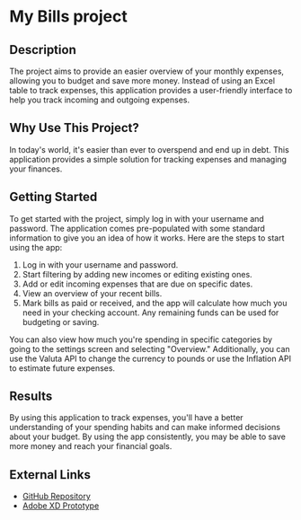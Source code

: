 # My Bills project

## Description

The project aims to provide an easier overview of your monthly expenses, allowing you to budget and save more money. Instead of using an Excel table to track expenses, this application provides a user-friendly interface to help you track incoming and outgoing expenses.

## Why Use This Project?

In today's world, it's easier than ever to overspend and end up in debt. This application provides a simple solution for tracking expenses and managing your finances.

## Getting Started

To get started with the project, simply log in with your username and password. The application comes pre-populated with some standard information to give you an idea of how it works. Here are the steps to start using the app:

1. Log in with your username and password.
2. Start filtering by adding new incomes or editing existing ones.
3. Add or edit incoming expenses that are due on specific dates.
4. View an overview of your recent bills.
5. Mark bills as paid or received, and the app will calculate how much you need in your checking account. Any remaining funds can be used for budgeting or saving.

You can also view how much you're spending in specific categories by going to the settings screen and selecting "Overview." Additionally, you can use the Valuta API to change the currency to pounds or use the Inflation API to estimate future expenses.

## Results

By using this application to track expenses, you'll have a better understanding of your spending habits and can make informed decisions about your budget. By using the app consistently, you may be able to save more money and reach your financial goals.

## External Links

- [GitHub Repository](https://github.com/semnijenhuis/CM3131IonicMobApp)
- [Adobe XD Prototype](https://xd.adobe.com/view/ff1d527a-c7c8-4c74-968f-3535f8bd6232-aa4e/)

